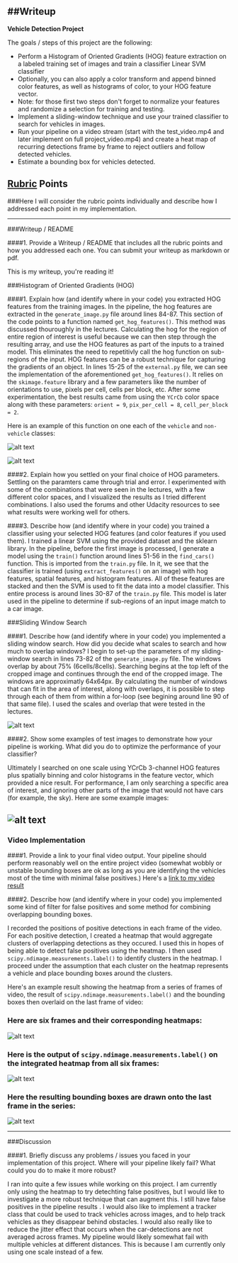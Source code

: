 ##Writeup
---

**Vehicle Detection Project**

The goals / steps of this project are the following:

* Perform a Histogram of Oriented Gradients (HOG) feature extraction on a labeled training set of images and train a classifier Linear SVM classifier
* Optionally, you can also apply a color transform and append binned color features, as well as histograms of color, to your HOG feature vector. 
* Note: for those first two steps don't forget to normalize your features and randomize a selection for training and testing.
* Implement a sliding-window technique and use your trained classifier to search for vehicles in images.
* Run your pipeline on a video stream (start with the test_video.mp4 and later implement on full project_video.mp4) and create a heat map of recurring detections frame by frame to reject outliers and follow detected vehicles.
* Estimate a bounding box for vehicles detected.

[//]: # (Image References)
[image1]: ./examples/car_not_car.png
[image2]: ./examples/HOG_example.jpg
[image3]: ./examples/sliding_windows.jpg
[image4]: ./examples/sliding_window.jpg
[image5]: ./examples/bboxes_and_heat.png
[image6]: ./examples/labels_map.png
[image7]: ./examples/output_bboxes.png
[video1]: ./project_video.mp4

## [Rubric](https://review.udacity.com/#!/rubrics/513/view) Points
###Here I will consider the rubric points individually and describe how I addressed each point in my implementation.  

---
###Writeup / README

####1. Provide a Writeup / README that includes all the rubric points and how you addressed each one.  You can submit your writeup as markdown or pdf.

This is my writeup, you're reading it!

###Histogram of Oriented Gradients (HOG)

####1. Explain how (and identify where in your code) you extracted HOG features from the training images.
In the pipeline, the hog features are extracted in the `generate_image.py` file around lines 84-87. This section of the code points to a function named `get_hog_features()`. This method was discussed thouroughly in the lectures. Calculating the hog for the region of entire region of interest is useful because we can then step through the resulting array, and use the HOG features as part of the inputs to a trained model. This eliminates the need to repetitivly call the hog function on sub-regions of the input. HOG features can be a robust technique for capturing the gradients of an object. In lines 15-25 of the `external.py` file, we can see the implementation of the aforementioned `get_hog_features()`. It relies on the `skimage.feature` library and a few parameters like the number of orientations to use, pixels per cell, cells per block, etc. After some experimentation, the best results came from using the `YCrCb` color space along with these parameters: `orient = 9`, `pix_per_cell = 8`, `cell_per_block = 2`. 

Here is an example of this function on one each of the `vehicle` and `non-vehicle` classes:

![alt text][image1]

![alt text][image2]

####2. Explain how you settled on your final choice of HOG parameters.
Settling on the paramters came through trial and error. I experimented with some of the combinations that were seen in the lectures, with a few different color spaces, and I visualized the results as I tried different combinations. I also used the forums and other Udacity resources to see what results were working well for others.


####3. Describe how (and identify where in your code) you trained a classifier using your selected HOG features (and color features if you used them).
I trained a linear SVM using the provided dataset and the sklearn library. In the pipeline, before the first image is processed, I generate a model using the `train()` function around lines 51-56 in the `find_cars()` function. This is imported from the `train.py` file. In it, we see that the classifier is trained (using `extract_features()` on an image) with hog features, spatial features, and histogram features. All of these features are stacked and then the SVM is used to fit the data into a model classifier. This entire process is around lines 30-87 of the `train.py` file. This model is later used in the pipeline to determine if sub-regions of an input image match to a car image.


###Sliding Window Search

####1. Describe how (and identify where in your code) you implemented a sliding window search.  How did you decide what scales to search and how much to overlap windows?
I begin to set-up the parameters of my sliding-window search in lines 73-82 of the `generate_image.py` file. The windows overlap by about 75% (6cells/8cells). Searching begins at the top left of the cropped image and continues through the end of the cropped image. The windows are approximatly 64x64px. By calculating the number of windows that can fit in the area of interest, along with overlaps, it is possible to step through each of them from within a for-loop (see begining around line 90 of that same file). I used the scales and overlap that were tested in the lectures. 

![alt text][image3]

####2. Show some examples of test images to demonstrate how your pipeline is working.  What did you do to optimize the performance of your classifier?

Ultimately I searched on one scale using YCrCb 3-channel HOG features plus spatially binning and color histograms in the feature vector, which provided a nice result. For performance, I am only searching a specific area of interest, and ignoring other parts of the image that would not have cars (for example, the sky). Here are some example images:

![alt text][image4]
---

### Video Implementation

####1. Provide a link to your final video output.  Your pipeline should perform reasonably well on the entire project video (somewhat wobbly or unstable bounding boxes are ok as long as you are identifying the vehicles most of the time with minimal false positives.)
Here's a [link to my video result](./project_video.mp4)


####2. Describe how (and identify where in your code) you implemented some kind of filter for false positives and some method for combining overlapping bounding boxes.

I recorded the positions of positive detections in each frame of the video. For each positive detection, I created a heatmap that would aggregate clusters of overlapping detections as they occured. I used this in hopes of being able to detect false positives using the heatmap. I then used `scipy.ndimage.measurements.label()` to identify clusters in the heatmap. I proceed under the assumption that each cluster on the heatmap represents a vehicle and place bounding boxes around the clusters.

Here's an example result showing the heatmap from a series of frames of video, the result of `scipy.ndimage.measurements.label()` and the bounding boxes then overlaid on the last frame of video:

### Here are six frames and their corresponding heatmaps:
![alt text][image5]

### Here is the output of `scipy.ndimage.measurements.label()` on the integrated heatmap from all six frames:
![alt text][image6]

### Here the resulting bounding boxes are drawn onto the last frame in the series:
![alt text][image7]



---

###Discussion

####1. Briefly discuss any problems / issues you faced in your implementation of this project.  Where will your pipeline likely fail?  What could you do to make it more robust?

I ran into quite a few issues while working on this project. I am currently only using the heatmap to try detechting false positives, but I would like to investigate a more robust technique that can augment this. I still have false positives in the pipeline results . I would also like to implement a tracker class that could be used to track vehicles across images, and to help track vehicles as they disappear behind obstacles. I would also really like to reduce the jitter effect that occurs when the car-detections are not averaged across frames. My pipeline would likely somewhat fail with multiple vehicles at different distances. This is because I am currently only using one scale instead of a few.  
